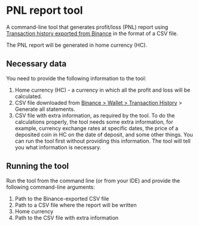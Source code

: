 # PNL report tool

A command-line tool that generates profit/loss (PNL) report
using [Transaction history exported from Binance](https://www.binance.com/en/my/wallet/history/) in
the format of a CSV file.

The PNL report will be generated in home currency (HC).

## Necessary data

You need to provide the following information to the tool:

1. Home currency (HC) - a currency in which all the profit and loss will be calculated.
2. CSV file downloaded
   from [Binance > Wallet > Transaction History](https://www.binance.com/en/my/wallet/history/) >
   Generate all statements.
3. CSV file with extra information, as required by the tool. To do the calculations properly, the
   tool needs some extra information, for example, currency exchange rates at specific dates, the
   price of a deposited coin in HC on the date of deposit, and some other things. You can run the
   tool first without providing this information. The tool will tell you what information is
   necessary.

## Running the tool

Run the tool from the command line (or from your IDE) and provide the following command-line
arguments:

1. Path to the Binance-exported CSV file
2. Path to a CSV file where the report will be written
3. Home currency
4. Path to the CSV file with extra information